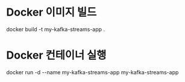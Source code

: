 # Docker 이미지 빌드
docker build -t my-kafka-streams-app .

# Docker 컨테이너 실행
docker run -d --name my-kafka-streams-app my-kafka-streams-app
